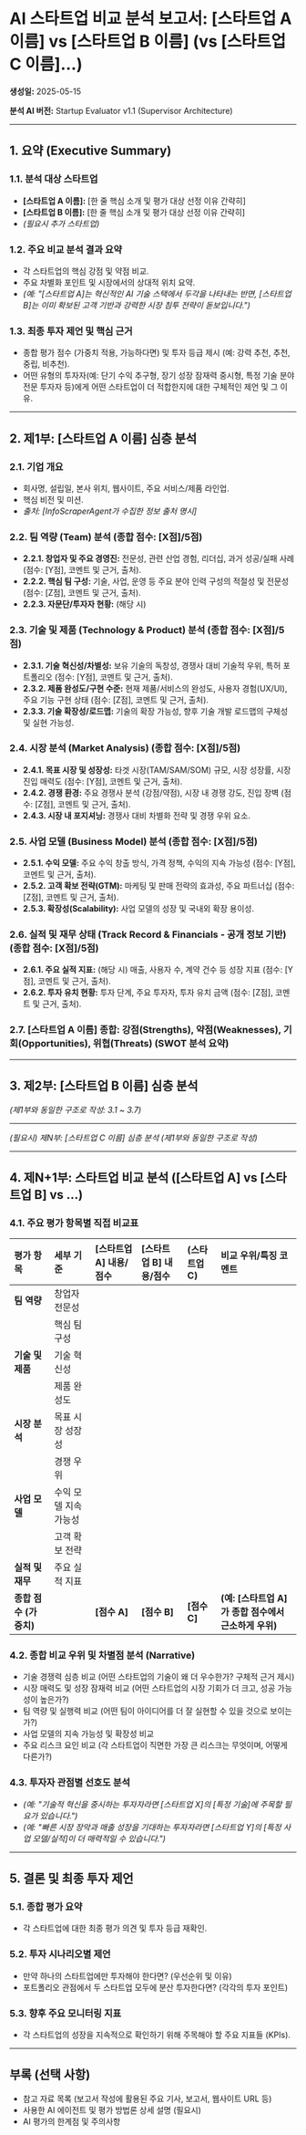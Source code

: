 # AI 스타트업 비교 분석 보고서: [스타트업 A 이름] vs [스타트업 B 이름] (vs [스타트업 C 이름]...)

**생성일:** 2025-05-15

**분석 AI 버전:** Startup Evaluator v1.1 (Supervisor Architecture)

---

## 1. 요약 (Executive Summary)

### 1.1. 분석 대상 스타트업
* **[스타트업 A 이름]:** [한 줄 핵심 소개 및 평가 대상 선정 이유 간략히]
* **[스타트업 B 이름]:** [한 줄 핵심 소개 및 평가 대상 선정 이유 간략히]
* *(필요시 추가 스타트업)*

### 1.2. 주요 비교 분석 결과 요약
* 각 스타트업의 핵심 강점 및 약점 비교.
* 주요 차별화 포인트 및 시장에서의 상대적 위치 요약.
* *(예: "[스타트업 A]는 혁신적인 AI 기술 스택에서 두각을 나타내는 반면, [스타트업 B]는 이미 확보된 고객 기반과 강력한 시장 침투 전략이 돋보입니다.")*

### 1.3. 최종 투자 제언 및 핵심 근거
* 종합 평가 점수 (가중치 적용, 가능하다면) 및 투자 등급 제시 (예: 강력 추천, 추천, 중립, 비추천).
* 어떤 유형의 투자자(예: 단기 수익 추구형, 장기 성장 잠재력 중시형, 특정 기술 분야 전문 투자자 등)에게 어떤 스타트업이 더 적합한지에 대한 구체적인 제언 및 그 이유.

---

## 2. 제1부: [스타트업 A 이름] 심층 분석

### 2.1. 기업 개요
* 회사명, 설립일, 본사 위치, 웹사이트, 주요 서비스/제품 라인업.
* 핵심 비전 및 미션.
* *출처: [InfoScraperAgent가 수집한 정보 출처 명시]*

### 2.2. 팀 역량 (Team) 분석 (종합 점수: [X점]/5점)
* **2.2.1. 창업자 및 주요 경영진:** 전문성, 관련 산업 경험, 리더십, 과거 성공/실패 사례 (점수: [Y점], 코멘트 및 근거, 출처).
* **2.2.2. 핵심 팀 구성:** 기술, 사업, 운영 등 주요 분야 인력 구성의 적절성 및 전문성 (점수: [Z점], 코멘트 및 근거, 출처).
* **2.2.3. 자문단/투자자 현황:** (해당 시)

### 2.3. 기술 및 제품 (Technology & Product) 분석 (종합 점수: [X점]/5점)
* **2.3.1. 기술 혁신성/차별성:** 보유 기술의 독창성, 경쟁사 대비 기술적 우위, 특허 포트폴리오 (점수: [Y점], 코멘트 및 근거, 출처).
* **2.3.2. 제품 완성도/구현 수준:** 현재 제품/서비스의 완성도, 사용자 경험(UX/UI), 주요 기능 구현 상태 (점수: [Z점], 코멘트 및 근거, 출처).
* **2.3.3. 기술 확장성/로드맵:** 기술의 확장 가능성, 향후 기술 개발 로드맵의 구체성 및 실현 가능성.

### 2.4. 시장 분석 (Market Analysis) (종합 점수: [X점]/5점)
* **2.4.1. 목표 시장 및 성장성:** 타겟 시장(TAM/SAM/SOM) 규모, 시장 성장률, 시장 진입 매력도 (점수: [Y점], 코멘트 및 근거, 출처).
* **2.4.2. 경쟁 환경:** 주요 경쟁사 분석 (강점/약점), 시장 내 경쟁 강도, 진입 장벽 (점수: [Z점], 코멘트 및 근거, 출처).
* **2.4.3. 시장 내 포지셔닝:** 경쟁사 대비 차별화 전략 및 경쟁 우위 요소.

### 2.5. 사업 모델 (Business Model) 분석 (종합 점수: [X점]/5점)
* **2.5.1. 수익 모델:** 주요 수익 창출 방식, 가격 정책, 수익의 지속 가능성 (점수: [Y점], 코멘트 및 근거, 출처).
* **2.5.2. 고객 확보 전략(GTM):** 마케팅 및 판매 전략의 효과성, 주요 파트너십 (점수: [Z점], 코멘트 및 근거, 출처).
* **2.5.3. 확장성(Scalability):** 사업 모델의 성장 및 국내외 확장 용이성.

### 2.6. 실적 및 재무 상태 (Track Record & Financials - 공개 정보 기반) (종합 점수: [X점]/5점)
* **2.6.1. 주요 실적 지표:** (해당 시) 매출, 사용자 수, 계약 건수 등 성장 지표 (점수: [Y점], 코멘트 및 근거, 출처).
* **2.6.2. 투자 유치 현황:** 투자 단계, 주요 투자자, 투자 유치 금액 (점수: [Z점], 코멘트 및 근거, 출처).

### 2.7. [스타트업 A 이름] 종합: 강점(Strengths), 약점(Weaknesses), 기회(Opportunities), 위협(Threats) (SWOT 분석 요약)

---

## 3. 제2부: [스타트업 B 이름] 심층 분석
*(제1부와 동일한 구조로 작성: 3.1 ~ 3.7)*

---

*(필요시) 제N부: [스타트업 C 이름] 심층 분석*
*(제1부와 동일한 구조로 작성)*

---

## 4. 제N+1부: 스타트업 비교 분석 ([스타트업 A] vs [스타트업 B] vs ...)

### 4.1. 주요 평가 항목별 직접 비교표
| 평가 항목             | 세부 기준                       | [스타트업 A] 내용/점수 | [스타트업 B] 내용/점수 | (스타트업 C) | 비교 우위/특징 코멘트                                  |
| :-------------------- | :------------------------------ | :------------------- | :------------------- | :--------- | :----------------------------------------------------- |
| **팀 역량** | 창업자 전문성                   |                      |                      |            |                                                        |
|                       | 핵심 팀 구성                    |                      |                      |            |                                                        |
| **기술 및 제품** | 기술 혁신성                     |                      |                      |            |                                                        |
|                       | 제품 완성도                     |                      |                      |            |                                                        |
| **시장 분석** | 목표 시장 성장성                |                      |                      |            |                                                        |
|                       | 경쟁 우위                       |                      |                      |            |                                                        |
| **사업 모델** | 수익 모델 지속가능성            |                      |                      |            |                                                        |
|                       | 고객 확보 전략                  |                      |                      |            |                                                        |
| **실적 및 재무** | 주요 실적 지표                  |                      |                      |            |                                                        |
| **종합 점수 (가중치)** |                                 | **[점수 A]** | **[점수 B]** | **[점수 C]** | **(예: [스타트업 A]가 종합 점수에서 근소하게 우위)** |

### 4.2. 종합 비교 우위 및 차별점 분석 (Narrative)
* 기술 경쟁력 심층 비교 (어떤 스타트업의 기술이 왜 더 우수한가? 구체적 근거 제시)
* 시장 매력도 및 성장 잠재력 비교 (어떤 스타트업의 시장 기회가 더 크고, 성공 가능성이 높은가?)
* 팀 역량 및 실행력 비교 (어떤 팀이 아이디어를 더 잘 실현할 수 있을 것으로 보이는가?)
* 사업 모델의 지속 가능성 및 확장성 비교
* 주요 리스크 요인 비교 (각 스타트업이 직면한 가장 큰 리스크는 무엇이며, 어떻게 다른가?)

### 4.3. 투자자 관점별 선호도 분석
* *(예: "기술적 혁신을 중시하는 투자자라면 [스타트업 X]의 [특정 기술]에 주목할 필요가 있습니다.")*
* *(예: "빠른 시장 장악과 매출 성장을 기대하는 투자자라면 [스타트업 Y]의 [특정 사업 모델/실적]이 더 매력적일 수 있습니다.")*

---

## 5. 결론 및 최종 투자 제언

### 5.1. 종합 평가 요약
* 각 스타트업에 대한 최종 평가 의견 및 투자 등급 재확인.

### 5.2. 투자 시나리오별 제언
* 만약 하나의 스타트업에만 투자해야 한다면? (우선순위 및 이유)
* 포트폴리오 관점에서 두 스타트업 모두에 분산 투자한다면? (각각의 투자 포인트)

### 5.3. 향후 주요 모니터링 지표
* 각 스타트업의 성장을 지속적으로 확인하기 위해 주목해야 할 주요 지표들 (KPIs).

---

## 부록 (선택 사항)
* 참고 자료 목록 (보고서 작성에 활용된 주요 기사, 보고서, 웹사이트 URL 등)
* 사용한 AI 에이전트 및 평가 방법론 상세 설명 (필요시)
* AI 평가의 한계점 및 주의사항

